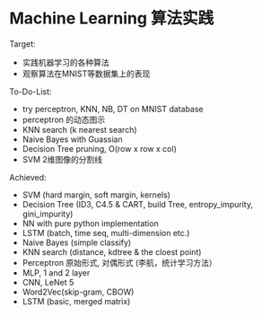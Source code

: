 # Machine Learning 算法实践

Target:
- 实践机器学习的各种算法
- 观察算法在MNIST等数据集上的表现

To-Do-List:
- try perceptron, KNN, NB, DT on MNIST database
- perceptron 的动态图示
- KNN search (k nearest search)
- Naive Bayes with Guassian
- Decision Tree pruning, O(row x row x col)
- SVM 2维图像的分割线


Achieved:

- SVM (hard margin, soft margin, kernels)
- Decision Tree (ID3, C4.5 & CART, build Tree, entropy_impurity, gini_impurity)
- NN with pure python implementation
- LSTM (batch, time seq, multi-dimension etc.)
- Naive Bayes (simple classify)
- KNN search (distance, kdtree & the cloest point)
- Perceptron 原始形式, 对偶形式 (李航，统计学习方法）
- MLP, 1 and 2 layer
- CNN, LeNet 5
- Word2Vec(skip-gram, CBOW)
- LSTM (basic, merged matrix)

